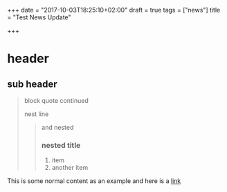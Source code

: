 +++
date = "2017-10-03T18:25:10+02:00"
draft = true
tags = ["news"]
title = "Test News Update"

+++
# header

## sub header

> block quote
> continued
>
> nest line
>
> > and nested
> > ### nested title
> >
> > 1. item
> > 2. another item

This is some normal content as an example and here is a [link](http://www.youtube.com/watch?v=YOUTUBE_VIDEO_ID_HERE)